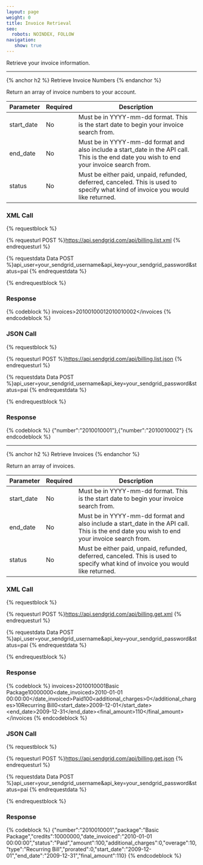 ```yaml
---
layout: page
weight: 0
title: Invoice Retrieval
seo:
  robots: NOINDEX, FOLLOW
navigation:
   show: true
---
```


Retrieve your invoice information.

* * * * *

{% anchor h2 %}
Retrieve Invoice Numbers 
{% endanchor %}

Return an array of invoice numbers to your account.

<table class="table table-bordered table-striped">
   <thead>
      <tr>
         <th>Parameter</th>
         <th>Required</th>
         <th>Description</th>
      </tr>
   </thead>
   <tbody>
      <tr>
         <td>start_date</td>
         <td>No</td>
         <td>Must be in YYYY-mm-dd format. This is the start date to begin your invoice search from.</td>
      </tr>
      <tr>
         <td>end_date</td>
         <td>No</td>
         <td>Must be in YYYY-mm-dd format and also include a start_date in the API call. This is the end date you wish to end your invoice search from.</td>
      </tr>
      <tr>
         <td>status</td>
         <td>No</td>
         <td>Must be either paid, unpaid, refunded, deferred, canceled. This is used to specify what kind of invoice you would like returned.</td>
      </tr>
   </tbody>
</table>

### XML Call

{% requestblock %}

  {% requesturl POST %}https://api.sendgrid.com/api/billing.list.xml
  {% endrequesturl %}

  {% requestdata Data POST %}api_user=your_sendgrid_username&api_key=your_sendgrid_password&status=pai
  {% endrequestdata %}

{% endrequestblock %}

### Response


{% codeblock %}
invoices><invoice><number>2010010001</number></invoice><invoice><number>2010010002</number></invoice></invoices
{% endcodeblock %}
<h3>JSON Call</h3>
      
{% requestblock %}
        
  {% requesturl POST %}https://api.sendgrid.com/api/billing.list.json
  {% endrequesturl %}
        
  {% requestdata Data POST %}api_user=your_sendgrid_username&amp;api_key=your_sendgrid_password&amp;status=pai
  {% endrequestdata %}
      
{% endrequestblock %}

<h3>Response</h3>
{% codeblock %}
{"number":"2010010001"},{"number":"2010010002"}
{% endcodeblock %}


* * * * *

{% anchor h2 %}
Retrieve Invoices 
{% endanchor %}

Return an array of invoices.

<table class="table table-bordered table-striped">
   <thead>
      <tr>
         <th>Parameter</th>
         <th>Required</th>
         <th>Description</th>
      </tr>
   </thead>
   <tbody>
      <tr>
         <td>start_date</td>
         <td>No</td>
         <td>Must be in YYYY-mm-dd format. This is the start date to begin your invoice search from.</td>
      </tr>
      <tr>
         <td>end_date</td>
         <td>No</td>
         <td>Must be in YYYY-mm-dd format and also include a start_date in the API call. This is the end date you wish to end your invoice search from.</td>
      </tr>
      <tr>
         <td>status</td>
         <td>No</td>
         <td>Must be either paid, unpaid, refunded, deferred, canceled. This is used to specify what kind of invoice you would like returned.</td>
      </tr>
   </tbody>
</table>

### XML Call

{% requestblock %}

  {% requesturl POST %}https://api.sendgrid.com/api/billing.get.xml
  {% endrequesturl %}

  {% requestdata Data POST %}api_user=your_sendgrid_username&api_key=your_sendgrid_password&status=pai
  {% endrequestdata %}

{% endrequestblock %}

### Response


{% codeblock %}
invoices><invoice><number>2010010001</number><package>Basic Package</package><credits>10000000</credits><date_invoiced>2010-01-01 00:00:00</date_invoiced><status>Paid</status><amount>100</amount><additional_charges>0</additional_charges><overage>10</overage><type>Recurring Bill</type><prorated>0</prorated><start_date>2009-12-01</start_date><end_date>2009-12-31</end_date><final_amount>110</final_amount></invoice></invoices
{% endcodeblock %}
<h3>JSON Call</h3>
      
{% requestblock %}
        
  {% requesturl POST %}https://api.sendgrid.com/api/billing.get.json
  {% endrequesturl %}
        
  {% requestdata Data POST %}api_user=your_sendgrid_username&amp;api_key=your_sendgrid_password&amp;status=pai
  {% endrequestdata %}
      
{% endrequestblock %}

<h3>Response</h3>
{% codeblock %}
{"number":"2010010001","package":"Basic Package","credits":10000000,"date_invoiced":"2010-01-01 00:00:00","status":"Paid","amount":100,"additional_charges":0,"overage":10,"type":"Recurring Bill","prorated":0,"start_date":"2009-12-01","end_date":"2009-12-31","final_amount":110}
{% endcodeblock %}

